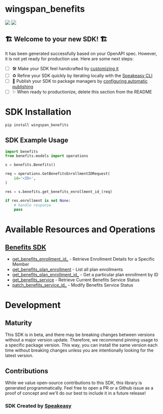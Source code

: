 # wingspan_benefits

<div align="left">
    <a href="https://speakeasyapi.dev/"><img src="https://custom-icon-badges.demolab.com/badge/-Built%20By%20Speakeasy-212015?style=for-the-badge&logoColor=FBE331&logo=speakeasy&labelColor=545454" /></a>
    <a href="https://github.com/wingspanHQ/client-sdk-python.git/actions"><img src="https://img.shields.io/github/actions/workflow/status/wingspanHQ/client-sdk-python/speakeasy_sdk_generation.yml?style=for-the-badge" /></a>
    
</div>


## 🏗 **Welcome to your new SDK!** 🏗

It has been generated successfully based on your OpenAPI spec. However, it is not yet ready for production use. Here are some next steps:
- [ ] 🛠 Make your SDK feel handcrafted by [customizing it](https://www.speakeasyapi.dev/docs/customize-sdks)
- [ ] ♻️ Refine your SDK quickly by iterating locally with the [Speakeasy CLI](https://github.com/speakeasy-api/speakeasy)
- [ ] 🎁 Publish your SDK to package managers by [configuring automatic publishing](https://www.speakeasyapi.dev/docs/productionize-sdks/publish-sdks)
- [ ] ✨ When ready to productionize, delete this section from the README
<!-- Start SDK Installation -->
# SDK Installation

```bash
pip install wingspan_benefits
```
<!-- End SDK Installation -->

## SDK Example Usage
<!-- Start SDK Example Usage -->


```python
import benefits
from benefits.models import operations

s = benefits.Benefits()

req = operations.GetBenefitsEnrollmentIDRequest(
    id='<ID>',
)

res = s.benefits.get_benefits_enrollment_id_(req)

if res.enrollment is not None:
    # handle response
    pass
```
<!-- End SDK Example Usage -->

<!-- Start SDK Available Operations -->
# Available Resources and Operations

## [Benefits SDK](docs/sdks/benefits/README.md)

* [get_benefits_enrollment_id_](docs/sdks/benefits/README.md#get_benefits_enrollment_id_) - Retrieve Enrollment Details for a Specific Member
* [get_benefits_plan_enrollment](docs/sdks/benefits/README.md#get_benefits_plan_enrollment) - List all plan enrollments
* [get_benefits_plan_enrollment_id_](docs/sdks/benefits/README.md#get_benefits_plan_enrollment_id_) - Get a particular plan enrollment by ID
* [get_benefits_service](docs/sdks/benefits/README.md#get_benefits_service) - Retrieve Current Benefits Service Status
* [patch_benefits_service_id_](docs/sdks/benefits/README.md#patch_benefits_service_id_) - Modify Benefits Service Status
<!-- End SDK Available Operations -->

<!-- Start Dev Containers -->



<!-- End Dev Containers -->

<!-- Placeholder for Future Speakeasy SDK Sections -->

# Development

## Maturity

This SDK is in beta, and there may be breaking changes between versions without a major version update. Therefore, we recommend pinning usage
to a specific package version. This way, you can install the same version each time without breaking changes unless you are intentionally
looking for the latest version.

## Contributions

While we value open-source contributions to this SDK, this library is generated programmatically.
Feel free to open a PR or a Github issue as a proof of concept and we'll do our best to include it in a future release!

### SDK Created by [Speakeasy](https://docs.speakeasyapi.dev/docs/using-speakeasy/client-sdks)
